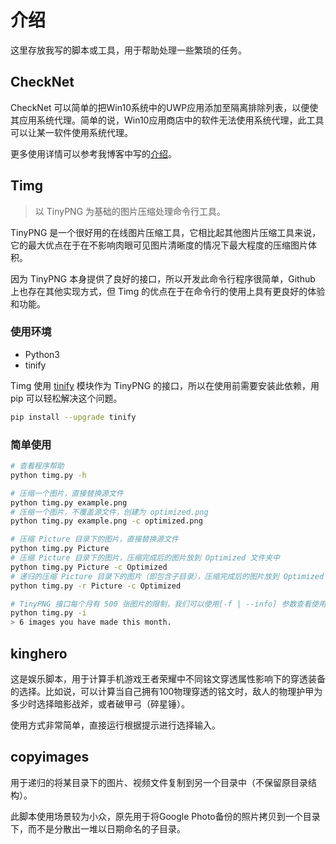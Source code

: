 # 介绍
这里存放我写的脚本或工具，用于帮助处理一些繁琐的任务。

## CheckNet
CheckNet 可以简单的把Win10系统中的UWP应用添加至隔离排除列表，以便使其应用系统代理。简单的说，Win10应用商店中的软件无法使用系统代理，此工具可以让某一软件使用系统代理。

更多使用详情可以参考我博客中写的[介绍](https://yuan.ga/enable-win10-uwp-use-system-proxy/)。

## Timg

> 以 TinyPNG 为基础的图片压缩处理命令行工具。

TinyPNG 是一个很好用的在线图片压缩工具，它相比起其他图片压缩工具来说，它的最大优点在于在不影响肉眼可见图片清晰度的情况下最大程度的压缩图片体积。

因为 TinyPNG 本身提供了良好的接口，所以开发此命令行程序很简单，Github 上也存在其他实现方式，但 Timg 的优点在于在命令行的使用上具有更良好的体验和功能。

### 使用环境

* Python3
* tinify

Timg 使用 [tinify](https://github.com/tinify/tinify-python) 模块作为 TinyPNG 的接口，所以在使用前需要安装此依赖，用 pip 可以轻松解决这个问题。

```bash
pip install --upgrade tinify
```

### 简单使用

```bash
# 查看程序帮助
python timg.py -h

# 压缩一个图片，直接替换源文件
python timg.py example.png
# 压缩一个图片，不覆盖源文件，创建为 optimized.png
python timg.py example.png -c optimized.png

# 压缩 Picture 目录下的图片，直接替换源文件
python timg.py Picture
# 压缩 Picture 目录下的图片，压缩完成后的图片放到 Optimized 文件夹中
python timg.py Picture -c Optimized
# 递归的压缩 Picture 目录下的图片（即包含子目录），压缩完成后的图片放到 Optimized 文件夹中
python timg.py -r Picture -c Optimized

# TinyPNG 接口每个月有 500 张图片的限制，我们可以使用[-f | --info] 参数查看使用量。
python timg.py -i
> 6 images you have made this month.
```



## kinghero
这是娱乐脚本，用于计算手机游戏王者荣耀中不同铭文穿透属性影响下的穿透装备的选择。比如说，可以计算当自己拥有100物理穿透的铭文时，敌人的物理护甲为多少时选择暗影战斧，或者破甲弓（碎星锤）。

使用方式非常简单，直接运行根据提示进行选择输入。

## copyimages
用于递归的将某目录下的图片、视频文件复制到另一个目录中（不保留原目录结构）。

此脚本使用场景较为小众，原先用于将Google Photo备份的照片拷贝到一个目录下，而不是分散出一堆以日期命名的子目录。